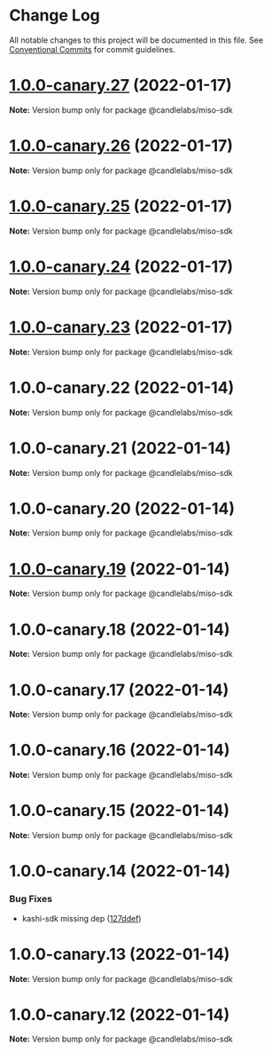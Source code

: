 # Change Log

All notable changes to this project will be documented in this file.
See [Conventional Commits](https://conventionalcommits.org) for commit guidelines.

# [1.0.0-canary.27](https://github.com/sushiswap/sdk/compare/@candlelabs/miso-sdk@1.0.0-canary.26...@candlelabs/miso-sdk@1.0.0-canary.27) (2022-01-17)

**Note:** Version bump only for package @candlelabs/miso-sdk





# [1.0.0-canary.26](https://github.com/sushiswap/sdk/compare/@candlelabs/miso-sdk@1.0.0-canary.25...@candlelabs/miso-sdk@1.0.0-canary.26) (2022-01-17)

**Note:** Version bump only for package @candlelabs/miso-sdk





# [1.0.0-canary.25](https://github.com/sushiswap/sdk/compare/@candlelabs/miso-sdk@1.0.0-canary.24...@candlelabs/miso-sdk@1.0.0-canary.25) (2022-01-17)

**Note:** Version bump only for package @candlelabs/miso-sdk





# [1.0.0-canary.24](https://github.com/sushiswap/sdk/compare/@candlelabs/miso-sdk@1.0.0-canary.23...@candlelabs/miso-sdk@1.0.0-canary.24) (2022-01-17)

**Note:** Version bump only for package @candlelabs/miso-sdk





# [1.0.0-canary.23](https://github.com/sushiswap/sdk/compare/@candlelabs/miso-sdk@1.0.0-canary.22...@candlelabs/miso-sdk@1.0.0-canary.23) (2022-01-17)

**Note:** Version bump only for package @candlelabs/miso-sdk





# 1.0.0-canary.22 (2022-01-14)

**Note:** Version bump only for package @candlelabs/miso-sdk





# 1.0.0-canary.21 (2022-01-14)

**Note:** Version bump only for package @candlelabs/miso-sdk





# 1.0.0-canary.20 (2022-01-14)

**Note:** Version bump only for package @candlelabs/miso-sdk





# [1.0.0-canary.19](https://github.com/sushiswap/sdk/compare/@candlelabs/miso-sdk@1.0.0-canary.18...@candlelabs/miso-sdk@1.0.0-canary.19) (2022-01-14)

**Note:** Version bump only for package @candlelabs/miso-sdk





# 1.0.0-canary.18 (2022-01-14)

**Note:** Version bump only for package @candlelabs/miso-sdk





# 1.0.0-canary.17 (2022-01-14)

**Note:** Version bump only for package @candlelabs/miso-sdk





# 1.0.0-canary.16 (2022-01-14)

**Note:** Version bump only for package @candlelabs/miso-sdk





# 1.0.0-canary.15 (2022-01-14)

**Note:** Version bump only for package @candlelabs/miso-sdk





# 1.0.0-canary.14 (2022-01-14)


### Bug Fixes

* kashi-sdk missing dep ([127ddef](https://github.com/sushiswap/sdk/commit/127ddef4b196ac87d4c2fb34cd744ed39136cb38))





# 1.0.0-canary.13 (2022-01-14)

**Note:** Version bump only for package @candlelabs/miso-sdk





# 1.0.0-canary.12 (2022-01-14)

**Note:** Version bump only for package @candlelabs/miso-sdk
